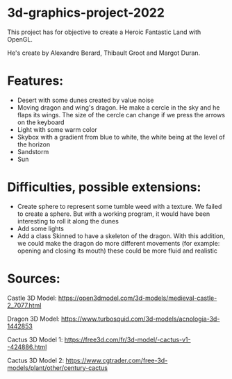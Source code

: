 # 3d-graphics-project-2022

This project has for objective to create a Heroic Fantastic Land with OpenGL.

He's create by Alexandre Berard, Thibault Groot and Margot Duran.

# Features:

 - Desert with some dunes created by value noise
 - Moving dragon and wing's dragon. He make a cercle in the sky and he flaps its wings. The size of the cercle can change if we press the arrows on the keyboard
 - Light with some warm color
 - Skybox with a gradient from blue to white, the white being at the level of the horizon
 - Sandstorm
 - Sun

# Difficulties, possible extensions:

 - Create sphere to represent some tumble weed with a texture. We failed to create a sphere. But with a working program, it would have been interesting to roll it along the dunes
 - Add some lights
 - Add a class Skinned to have a skeleton of the dragon. With this addition, we could make the dragon do more different movements (for example: opening and closing its mouth) these could be more fluid and realistic

# Sources:

Castle 3D Model: https://open3dmodel.com/3d-models/medieval-castle-2_7077.html

Dragon 3D Model: https://www.turbosquid.com/3d-models/acnologia-3d-1442853

Cactus 3D Model 1: https://free3d.com/fr/3d-model/-cactus-v1--424886.html

Cactus 3D Model 2: https://www.cgtrader.com/free-3d-models/plant/other/century-cactus
